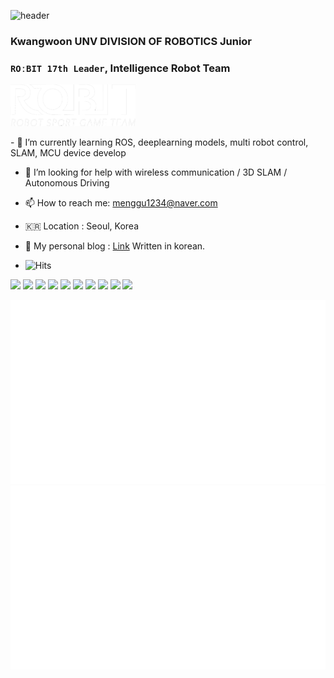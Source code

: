 ![header](https://capsule-render.vercel.app/api?type=waving&color=timeauto&height=200&section=header&text=MyeongJin%20Lee&fontColor=ffffff&fontSize=90&fontAlign=62&fontAlignY=32&desc=mjlee111&descSize=25&descAlign=85&descAlignY=60)
### Kwangwoon UNV DIVISION OF ROBOTICS Junior
### `ROːBIT 17th Leader`, Intelligence Robot Team
  <a href="https://github.com/Team-ROBIT"><img src="https://raw.githubusercontent.com/mjlee111/mjlee111/master/docs/robit.png" alt="robit" width=200/> </a>


<div>
  - 🌱 I’m currently learning ROS, deeplearning models, multi robot control, SLAM, MCU device develop
  
  - 🤔 I’m looking for help with wireless communication / 3D SLAM / Autonomous Driving
  
  - 📫 How to reach me: menggu1234@naver.com

  - 🇰🇷 Location : Seoul, Korea

  - 📖 My personal blog : [Link](https://menggu1234.tistory.com/) Written in korean.

  - ![Hits](https://hits.seeyoufarm.com/api/count/incr/badge.svg?url=https%3A%2F%2Fgithub.com%2Fmjlee111%2Fhit-counter&count_bg=%23000000&title_bg=%23555555&icon=&icon_color=%23E7E7E7&title=hits&edge_flat=false)

<img src="https://img.shields.io/badge/C-A8B9CC?style=flat&logo=c&logoColor=white"/>
<img src="https://img.shields.io/badge/C++-00599C?style=flat&logo=cplusplus&logoColor=white"/>
<img src="https://img.shields.io/badge/CMake-DB6A26?style=flat&logo=CMake&logoColor=white"/>
<img src="https://img.shields.io/badge/python-3776AB?style=flat&logo=python&logoColor=white"/>
<img src="https://img.shields.io/badge/JavaScript-EE4C2C?style=flat&logo=JavaScript&logoColor=white"/>
<img src="https://img.shields.io/badge/HTML5-302683?style=flat&logo=HTML5&logoColor=white"/>
<img src="https://img.shields.io/badge/Opencv-5C3EE8?style=flat&logo=opencv&logoColor=white"/>
<img src="https://img.shields.io/badge/shell-241F31?style=flat&logo=GNOME Terminal&logoColor=white"/>
 <img src="https://img.shields.io/badge/Altium-A5915F?&style=flat&logo=Altium Designer&logoColor=white"/>
<img src="https://img.shields.io/badge/MySQL-4479A1?&style=flat&logo=MySQL&logoColor=white"/>

![](https://raw.githubusercontent.com/mjlee111/github-stats/master/generated/overview.svg#gh-dark-mode-only)
![](https://raw.githubusercontent.com/mjlee111/github-stats/master/generated/languages.svg#gh-dark-mode-only)



